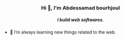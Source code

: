 <h3 align="center">Hi 👋, I'm Abdessamad bourhjoul</h3>
<h5 align="center">I build web softwares.</h5>

- 🌱 I’m always learning new things related to the web.
